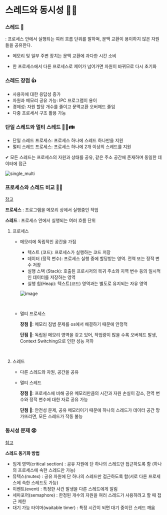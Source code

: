 # 스레드와 동시성 🤹‍♀️

### 스레드 🦾

: 프로세스 안에서 실행되는 여러 흐름 단위를 말하며, 문맥 교환이 용이하지 않은 자원들을 공유한다.

- 메모리 및 일부 주변 장치는 문맥 교환에 과다한 시간 소비

- 한 프로세스에서 다른 프로세스로 제어가 넘어가면 자원이 바뀌므로 다시 초기화

  

### 스레드 장점 👍

- 사용자에 대한 응답성 증가
- 자원과 메모리 공유 가능: IPC 프로그램이 용이
- 경제성: 자원 할당 개수를 줄이고 문맥교환 오버헤드 줄임
- 다중 프로세서 구조 활용 가능



### 단일 스레드와 멀티 스레드 🙋‍♀️👪

- 단일 스레드 프로세스: 프로세스 하나에 스레드 하나만을 지원
- 멀티 스레드 프로세스: 프로세스 하나에 2개 이상의 스레드를 지원

✔ 모든 스레드는 프로세스의 자원과 상태를 공유, 같은 주소 공간에 존재하며 동일한 데이터에 접근

![single_multi](https://user-images.githubusercontent.com/62419307/89294657-c9f7f680-d69a-11ea-80dd-213bb368e354.png)



### 프로세스와 스레드 비교 🤼‍♂️

[참고](https://gyoogle.dev/blog/computer-science/operating-system/Process%20vs%20Thread.html)

**프로세스** : 프로그램을 메모리 상에서 실행중인 작업

**스레드** : 프로세스 안에서 실행되는 여러 흐름 단위

1. 프로세스

   - 메모리에 독립적인 공간을 가짐

     - 텍스트 (코드): 프로세스가 실행하는 코드 저장
     - 데이터 (정적 변수): 프로세스 실행 중에 할당받는 영역. 전역 또는 정적 변수 저장
     - 실행 스택 (Stack): 호출된 프로시저의 복귀 주소와 지역 변수 등의 일시적인 데이터를 저장하는 영역
     - 실행 힙(Heap): 텍스트(코드) 영역과는 별도로 유지되는 자유 영역

     ![image](https://user-images.githubusercontent.com/62419307/89296627-8ce13380-d69d-11ea-9868-6b32df1fe0b6.png)

     <br>

   - 멀티 프로세스

     **장점** 🙂: 메모리 침범 문제를 os에서 해결하기 때문에 안정적

     **단점** 🙁: 독립된 메모리 영역을 갖고 있어, 작업량이 많을 수록 오버헤드 발생, Context Switching으로 인한 성능 저하

   <br>

2. 스레드

   - 다른 스레드와 자원, 공간을 공유
   - 멀티 스레드

     **장점** 🙂: 프로세스에 비해 공유 메모리만큼의 시간과 자원 손실이 감소, 전역 변수와 정적 변수에 대한 자료 공유 가능

     **단점** 🙁: 안전성 문제, 공유 메모리이기 때문에 하나의 스레드가 데이터 공간 망가뜨리면, 모든 스레드가 작동 불능



### 동시성 문제 😧

[참고](https://gyoogle.dev/blog/computer-language/Java/Thread.html)

**스레드 동기화 방법**

- 임계 영역(critical section) : 공유 자원에 단 하나의 스레드만 접근하도록 함 (하나의 프로세스에 속한 스레드만 가능)
- 뮤텍스(mutex) : 공유 자원에 단 하나의 스레드만 접근하도록 함(서로 다른 프로세스에 속한 스레드도 가능)
- 이벤트(event) : 특정한 사건 발생을 다른 스레드에게 알림
- 세마포어(semaphore) : 한정된 개수의 자원을 여러 스레드가 사용하려고 할 때 접근 제한
- 대기 가능 타이머(waitable timer) : 특정 시간이 되면 대기 중이던 스레드 깨움





